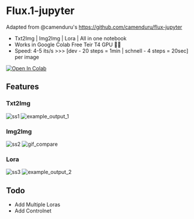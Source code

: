 # Flux.1-jupyter

Adapted from  @camenduru's https://github.com/camenduru/flux-jupyter

* Txt2Img | Img2Img | Lora | All in one notebook
* Works in Google Colab Free Teir T4 GPU 🥳🥳
* Speed: 4-5 its/s >>> [dev - 20 steps = 1min  | schnell - 4 steps = 20sec] per image
  

[![Open In Colab](https://colab.research.google.com/assets/colab-badge.svg)](https://colab.research.google.com/github/SumethSathnindu/Flux.1-jupyter/blob/main/Flux.1-jupyter.ipynb)

## Features

### Txt2Img

![ss1](https://github.com/user-attachments/assets/99649cb9-eaea-4265-ba22-934dfbbfe3fa)
![example_output_1](https://github.com/user-attachments/assets/c6f8ba79-63fc-4a27-bc7d-b0ed70dbda89)

### Img2Img

![ss2](https://github.com/user-attachments/assets/8a7f9094-39a7-45f3-b30e-28369ca410c2)
![gif_compare](https://github.com/user-attachments/assets/33a7f8c4-d52b-4f0e-8d07-9e0e3833909c)

### Lora
![ss3](https://github.com/user-attachments/assets/6d566aff-3c2b-4cb8-b68d-d90c5656c088)
![example_output_2](https://github.com/user-attachments/assets/f8f02345-706c-4f71-9e11-3ef650e146c9)

## Todo
- Add Multiple Loras
- Add Controlnet
